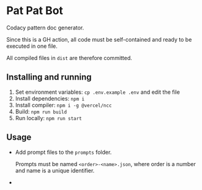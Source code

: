 [//]: # (TODO)
[//]: # (- Tests)

# Pat Pat Bot

Codacy pattern doc generator.

Since this is a GH action, all code must be self-contained and ready to be executed in one file.

All compiled files in `dist` are therefore committed.

## Installing and running

1. Set environment variables: `cp .env.example .env` and edit the file
1. Install dependencies: `npm i`
1. Install compiler: `npm i -g @vercel/ncc`
1. Build: `npm run build`
1. Run locally: `npm run start`

## Usage

*   Add prompt files to the `prompts` folder.

    Prompts must be named `<order>-<name>.json`, where order is a number and name is a unique identifier.

* 
